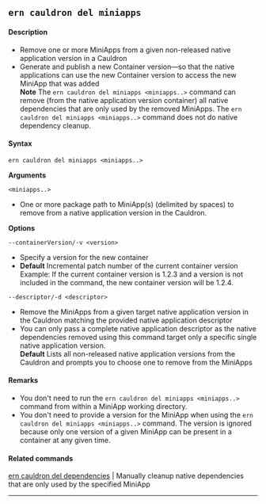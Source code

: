 ## `ern cauldron del miniapps`

#### Description

* Remove one or more MiniApps from a given non-released native application version in a Cauldron  
* Generate and publish a new Container version—so that the native applications can use the new Container version to access the new MiniApp that was added  
**Note** The `ern cauldron del miniapps <miniapps..>` command can remove (from the native application version container) all native dependencies that are only used by the removed MiniApps. The `ern cauldron del miniapps <miniapps..>` command does not do native dependency cleanup.

#### Syntax

`ern cauldron del miniapps <miniapps..>`  

**Arguments**

`<miniapps..>`

* One or more package path to MiniApp(s) (delimited by spaces) to remove from a native application version in the Cauldron.

**Options**  

`--containerVersion/-v <version>`

* Specify a version for the new container  
* **Default**  Incremental patch number of the current container version  
Example: If the current container version is 1.2.3 and a version is not included in the command, the new container version will be 1.2.4.  

`--descriptor/-d <descriptor>`

* Remove the MiniApps from a given target native application version in the Cauldron matching the provided native application descriptor  
* You can only pass a complete native application descriptor as the native dependencies removed using this command target only a specific single native application version.  
**Default**  Lists all non-released native application versions from the Cauldron and prompts you to choose one to remove from the MiniApps  

#### Remarks

* You don't need to run the `ern cauldron del miniapps <miniapps..>` command from within a MiniApp working directory.    
* You don't need to provide a version for the MiniApp when using the `ern cauldron del miniapps <miniapps..>` command. The version is ignored because only one version of a given MiniApp can be present in a container at any given time.  

#### Related commands

[ern cauldron del dependencies] | Manually cleanup native dependencies that are only used by the specified MiniApp

____
[ern cauldron del dependencies]: ./dependencies.md